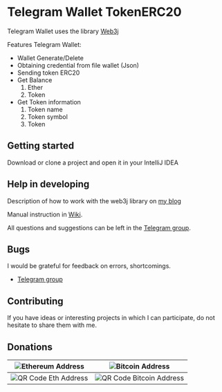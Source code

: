 # Telegram Wallet TokenERC20

Telegram Wallet uses the library [Web3j](https://github.com/web3j/web3j)

Features Telegram Wallet:
+ Wallet Generate/Delete
+ Obtaining credential from file wallet (Json)
+ Sending token ERC20
+ Get Balance
  1. Ether
  2. Token
+ Get Token information
  1. Token name
  2. Token symbol
  3. Token 

## Getting started

Download or clone a project and open it in your IntelliJ IDEA

## Help in developing

Description of how to work with the web3j library on [my blog](https://bcdev.info/en/)

Manual instruction in [Wiki](https://github.com/EasyToken/Telegram-Wallet-Token-ERC20/wiki).

All questions and suggestions can be left in the [Telegram group](https://t.me/joinchat/D62dXAwO6kkm8hjlJTR9VA).

## Bugs

I would be grateful for feedback on errors, shortcomings.
+ [Telegram group](https://t.me/joinchat/D62dXAwO6kkm8hjlJTR9VA)

## Contributing

If you have ideas or interesting projects in which I can participate, do not hesitate to share them with me.

## Donations

| ![Ethereum Address](https://bcdev.info/wp-content/uploads/2018/10/ethereum_logo.png) | ![Bitcoin Address](https://bcdev.info/wp-content/uploads/2018/10/bitcoin_logo.png) |
| --- | --- |
| ![QR Code Eth Address](https://bcdev.info/wp-content/uploads/2018/10/qr_code_eth_address.png) | ![QR Code Bitcoin Address](https://bcdev.info/wp-content/uploads/2018/10/qr_code_btc_address.png) |
